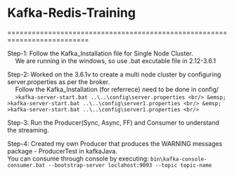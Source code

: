 # Kafka-Redis-Training

==========================================================================

Step-1: Follow the Kafka_Installation file for Single Node Cluster. <br/>
&emsp; 	We are running in the windows, so use .bat excutable file in 2.12-3.6.1

Step-2: Worked on the 3.6.1v to create a multi node cluster by configuring server.properties as per the broker. <br/>
&emsp; 	Follow the Kafka_Installation (for referrece) need to be done in config/ <br/>
&emsp; 	```>kafka-server-start.bat ..\..\config\server.properties <br/>
&emsp; 	>kafka-server-start.bat ..\..\config\server1.properties	<br/>
&emsp; 	>kafka-server-start.bat ..\..\config\server1.properties	<br/> ```

Step-3: Run the Producer(Sync, Async, FF) and Consumer to understand the streaming.

Step-4: Created my own Producer that produces the WARNING messages package - ProducerTest in kafkaJava. <br/>
	You can consume through console by executing:
	```bin\kafka-console-consumer.bat --bootstrap-server loclahost:9093 --topic topic-name```
